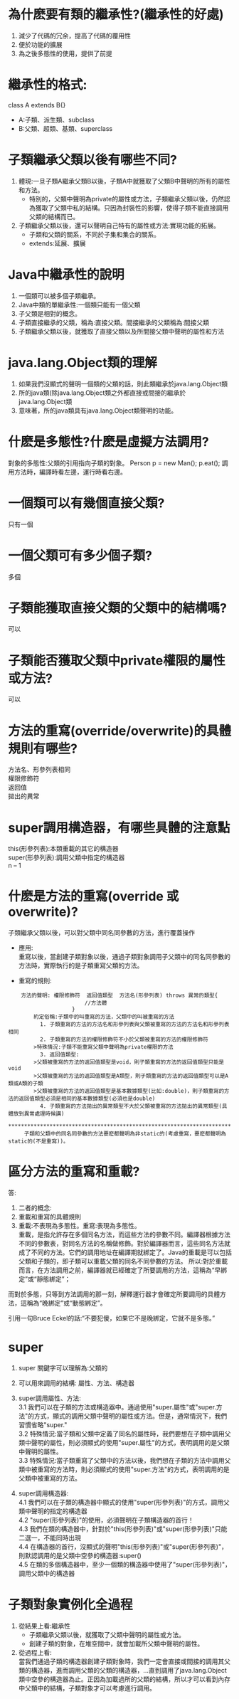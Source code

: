# 為什麽要有類的繼承性?(繼承性的好處)
1. 減少了代碼的冗余，提高了代碼的覆用性
2. 便於功能的擴展
3. 為之後多態性的使用，提供了前提

# 繼承性的格式:
class A extends B{}
* A:子類、派生類、subclass
* B:父類、超類、基類、superclass

# 子類繼承父類以後有哪些不同?
1. 體現:一旦子類A繼承父類B以後，子類A中就獲取了父類B中聲明的所有的屬性和方法。
   * 特別的，父類中聲明為private的屬性或方法，子類繼承父類以後，仍然認為獲取了父類中私的結構。只因為封裝性的影響，使得子類不能直接調用父類的結構而已。
2. 子類繼承父類以後，還可以聲明自己特有的屬性或方法:實現功能的拓展。
    * 子類和父類的關系，不同於子集和集合的關系。
    * extends:延展、擴展

# Java中繼承性的說明
1. 一個類可以被多個子類繼承。
2. Java中類的單繼承性:一個類只能有一個父類
3. 子父類是相對的概念。
4. 子類直接繼承的父類，稱為:直接父類。間接繼承的父類稱為:間接父類
5. 子類繼承父類以後，就獲取了直接父類以及所間接父類中聲明的屬性和方法

# java.lang.Object類的理解
1. 如果我們沒顯式的聲明一個類的父類的話，則此類繼承於java.lang.Object類
2. 所的java類(除java.lang.Object類之外都直接或間接的繼承於java.lang.Object類
3. 意味著，所的java類具有java.lang.Object類聲明的功能。

# 什麽是多態性?什麽是虛擬方法調用?
對象的多態性:父類的引用指向子類的對象。
Person p = new Man();
p.eat();
調用方法時，編譯時看左邊，運行時看右邊。

# 一個類可以有幾個直接父類?
只有一個

# 一個父類可有多少個子類?
多個

# 子類能獲取直接父類的父類中的結構嗎?
可以

# 子類能否獲取父類中private權限的屬性或方法?
可以

# 方法的重寫(override/overwrite)的具體規則有哪些?
方法名、形參列表相同  
權限修飾符  
返回值  
拋出的異常  

# super調用構造器，有哪些具體的注意點
this(形參列表):本類重載的其它的構造器  
super(形參列表):調用父類中指定的構造器  
n – 1 

# 什麽是方法的重寫(override 或 overwrite)?
子類繼承父類以後，可以對父類中同名同參數的方法，進行覆蓋操作

* 應用:  
重寫以後，當創建子類對象以後，通過子類對象調用子父類中的同名同參數的方法時，實際執行的是子類重寫父類的方法。

* 重寫的規則:
```
	方法的聲明: 權限修飾符  返回值類型  方法名(形參列表) throws 異常的類型{
  						//方法體
  					}
  		約定俗稱:子類中的叫重寫的方法，父類中的叫被重寫的方法
  		  1. 子類重寫的方法的方法名和形參列表與父類被重寫的方法的方法名和形參列表相同
          2. 子類重寫的方法的權限修飾符不小於父類被重寫的方法的權限修飾符
       	>特殊情況:子類不能重寫父類中聲明為private權限的方法
          3. 返回值類型:
       	>父類被重寫的方法的返回值類型是void，則子類重寫的方法的返回值類型只能是void
       	>父類被重寫的方法的返回值類型是A類型，則子類重寫的方法的返回值類型可以是A類或A類的子類
       	>父類被重寫的方法的返回值類型是基本數據類型(比如:double)，則子類重寫的方法的返回值類型必須是相同的基本數據類型(必須也是double)
 		  4. 子類重寫的方法拋出的異常類型不大於父類被重寫的方法拋出的異常類型(具體放到異常處理時候講)
 	**********************************************************************
     子類和父類中的同名同參數的方法要麽都聲明為非static的(考慮重寫，要麽都聲明為static的(不是重寫))。	
```

# 區分方法的重寫和重載?
答:
1. 二者的概念:
2. 重載和重寫的具體規則
3. 重載:不表現為多態性。重寫:表現為多態性。  
重載，是指允許存在多個同名方法，而這些方法的參數不同。編譯器根據方法不同的參數表，對同名方法的名稱做修飾。對於編譯器而言，這些同名方法就成了不同的方法。它們的調用地址在編譯期就綁定了。Java的重載是可以包括父類和子類的，即子類可以重載父類的同名不同參數的方法。
所以:對於重載而言，在方法調用之前，編譯器就已經確定了所要調用的方法，這稱為“早綁定”或“靜態綁定”；

而對於多態，只等到方法調用的那一刻，解釋運行器才會確定所要調用的具體方法，這稱為“晚綁定”或“動態綁定”。 

引用一句Bruce Eckel的話:“不要犯傻，如果它不是晚綁定，它就不是多態。”

# super
1. super 關鍵字可以理解為:父類的
2. 可以用來調用的結構:
屬性、方法、構造器
3. super調用屬性、方法:  
3.1 我們可以在子類的方法或構造器中。通過使用"super.屬性"或"super.方法"的方式，顯式的調用父類中聲明的屬性或方法。但是，通常情況下，我們習慣省略"super."  
3.2 特殊情況:當子類和父類中定義了同名的屬性時，我們要想在子類中調用父類中聲明的屬性，則必須顯式的使用"super.屬性"的方式，表明調用的是父類中聲明的屬性。    
3.3 特殊情況:當子類重寫了父類中的方法以後，我們想在子類的方法中調用父類中被重寫的方法時，則必須顯式的使用"super.方法"的方式，表明調用的是父類中被重寫的方法。

4. super調用構造器:  
4.1  我們可以在子類的構造器中顯式的使用"super(形參列表)"的方式，調用父類中聲明的指定的構造器  
4.2 "super(形參列表)"的使用，必須聲明在子類構造器的首行！  
4.3 我們在類的構造器中，針對於"this(形參列表)"或"super(形參列表)"只能二選一，不能同時出現  
4.4 在構造器的首行，沒顯式的聲明"this(形參列表)"或"super(形參列表)"，則默認調用的是父類中空參的構造器:super()  
4.5 在類的多個構造器中，至少一個類的構造器中使用了"super(形參列表)"，調用父類中的構造器

# 子類對象實例化全過程
1. 從結果上看:繼承性
   * 子類繼承父類以後，就獲取了父類中聲明的屬性或方法。
   * 創建子類的對象，在堆空間中，就會加載所父類中聲明的屬性。
2. 從過程上看:  
當我們通過子類的構造器創建子類對象時，我們一定會直接或間接的調用其父類的構造器，進而調用父類的父類的構造器，...直到調用了java.lang.Object類中空參的構造器為止。正因為加載過所的父類的結構，所以才可以看到內存中父類中的結構，子類對象才可以考慮進行調用。